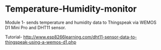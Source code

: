 # Temperature-Humidity-monitor
Module 1- sends temperature and humidity data to Thingspeak via WEMOS D1 Mini Pro and DHT11 sensor.

Tutorial- http://www.esp8266learning.com/dht11-sensor-data-to-thingspeak-using-a-wemos-d1.php
